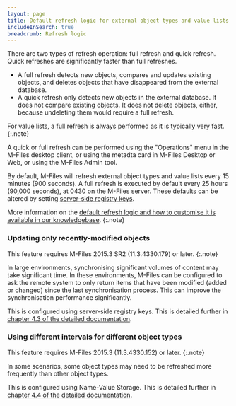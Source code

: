 ```yaml
---
layout: page
title: Default refresh logic for external object types and value lists
includeInSearch: true
breadcrumb: Refresh logic
---
```


There are two types of refresh operation: full refresh and quick refresh.  Quick refreshes are significantly faster than full refreshes.

* A full refresh detects new objects, compares and updates existing objects, and deletes objects that have disappeared from the external database. 
* A quick refresh only detects new objects in the external database. It does not compare existing objects. It does not delete objects, either, because undeleting them would require a full refresh.

For value lists, a full refresh is always performed as it is typically very fast.
{:.note}

A quick or full refresh can be performed using the "Operations" menu in the M-Files desktop client, or using the metadta card in M-Files Desktop or Web, or using the M-Files Admin tool.

By default, M-Files will refresh external object types and value lists every 15 minutes (900 seconds).  A full refresh is executed by default every 25 hours (90,000 seconds), at 0430 on the M-Files server.  These defaults can be altered by setting [server-side registry keys](https://kb.cloudvault.m-files.com/Default.aspx?#3ECA226F-7B54-428B-B539-DE443E6134EC/object/3AEC36EE-946C-4B0C-9DE2-8BF82DED3078/latest).

More information on the <a href="https://kb.cloudvault.m-files.com/Default.aspx?#3ECA226F-7B54-428B-B539-DE443E6134EC/object/3AEC36EE-946C-4B0C-9DE2-8BF82DED3078/latest">default refresh logic and how to customise it is available in our knowledgebase</a>.
{:.note}

### Updating only recently-modified objects

This feature requires M-Files 2015.3 SR2 (11.3.4330.179) or later.
{:.note}

In large environments, synchronising significant volumes of content may take significant time.  In these environments, M-Files can be configured to ask the remote system to only return items that have been modified (added or changed) since the last synchronisation process.  This can improve the synchronisation performance significantly.

This is configured using server-side registry keys.  This is detailed further in [chapter 4.3 of the detailed documentation](https://kb.cloudvault.m-files.com/Default.aspx?#3ECA226F-7B54-428B-B539-DE443E6134EC/object/3AEC36EE-946C-4B0C-9DE2-8BF82DED3078/latest).

### Using different intervals for different object types

This feature requires M-Files 2015.3 (11.3.4330.152) or later.
{:.note}

In some scenarios, some object types may need to be refreshed more frequently than other object types.

This is configured using Name-Value Storage.  This is detailed further in [chapter 4.4 of the detailed documentation](https://kb.cloudvault.m-files.com/Default.aspx?#3ECA226F-7B54-428B-B539-DE443E6134EC/object/3AEC36EE-946C-4B0C-9DE2-8BF82DED3078/latest).
